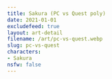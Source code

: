 ```yaml
---
title: Sakura (PC vs Quest poly)
date: 2021-01-01
excludefeed: true
layout: art-detail
filename: /art/pc-vs-quest.webp
slug: pc-vs-quest
characters:
- Sakura
nsfw: false
---
```

